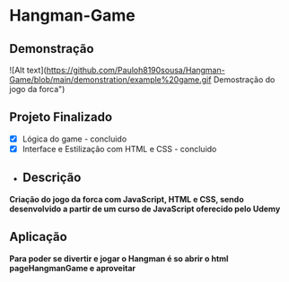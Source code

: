 # Hangman-Game
## Demonstração
![Alt text](https://github.com/Pauloh8190sousa/Hangman-Game/blob/main/demonstration/example%20game.gif Demostração do jogo da forca")

## Projeto Finalizado
- [x] Lógica do game - concluido
- [x] Interface e Estilização com HTML e CSS - concluido 
- ## Descrição
**Criação do jogo da forca com JavaScript, HTML e CSS, sendo desenvolvido a partir de um curso de JavaScript oferecido pelo Udemy**
## Aplicação
**Para poder se divertir e jogar o Hangman é so abrir o html pageHangmanGame e aproveitar**
